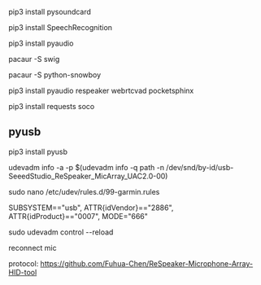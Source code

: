 pip3 install pysoundcard

pip3 install SpeechRecognition

pip3 install pyaudio

pacaur -S swig

pacaur -S python-snowboy

pip3 install pyaudio respeaker webrtcvad pocketsphinx

pip3 install requests soco

pyusb
-----

pip3 install pyusb

udevadm info -a -p $(udevadm info -q path -n /dev/snd/by-id/usb-SeeedStudio_ReSpeaker_MicArray_UAC2.0-00)

sudo nano /etc/udev/rules.d/99-garmin.rules

SUBSYSTEM=="usb", ATTR{idVendor}=="2886", ATTR{idProduct}=="0007", MODE="666"

sudo udevadm control --reload

reconnect mic

protocol: https://github.com/Fuhua-Chen/ReSpeaker-Microphone-Array-HID-tool